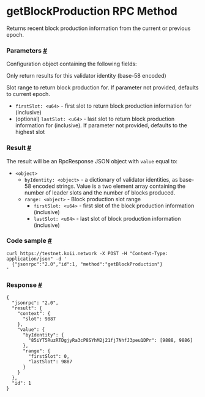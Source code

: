 # getBlockProduction RPC Method 
Returns recent block production information from the current or previous epoch.

### Parameters [#](#parameters)

Configuration object containing the following fields:

Only return results for this validator identity (base-58 encoded)

Slot range to return block production for. If parameter not provided, defaults to current epoch.

*   `firstSlot: <u64>` - first slot to return block production information for (inclusive)
*   (optional) `lastSlot: <u64>` - last slot to return block production information for (inclusive). If parameter not provided, defaults to the highest slot

### Result [#](#result)

The result will be an RpcResponse JSON object with `value` equal to:

*   `<object>`
    *   `byIdentity: <object>` - a dictionary of validator identities, as base-58 encoded strings. Value is a two element array containing the number of leader slots and the number of blocks produced.
    *   `range: <object>` - Block production slot range
        *   `firstSlot: <u64>` - first slot of the block production information (inclusive)
        *   `lastSlot: <u64>` - last slot of block production information (inclusive)

### Code sample [#](#code-sample)

```
curl https://testnet.koii.network -X POST -H "Content-Type: application/json" -d '
  {"jsonrpc":"2.0","id":1, "method":"getBlockProduction"}
'
```


### Response [#](#response)

```
{
  "jsonrpc": "2.0",
  "result": {
    "context": {
      "slot": 9887
    },
    "value": {
      "byIdentity": {
        "85iYT5RuzRTDgjyRa3cP8SYhM2j21fj7NhfJ3peu1DPr": [9888, 9886]
      },
      "range": {
        "firstSlot": 0,
        "lastSlot": 9887
      }
    }
  },
  "id": 1
}
```
